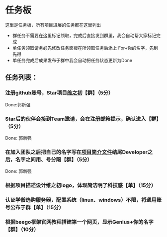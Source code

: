 # 任务板
  这里是任务板，所有项目进展的任务都在这里列出
  
- 群任务不需要在这里标记领取，完成后直接发到群里，我会自动帮大家标记完成
- 单任务领取请务必先修改任务面板在所领取任务后添上 For+你的名字，先到先得
- 单任务完成后成果发布于群中我会自动把任务状态更新为Done

## 任务列表：

### 注册github账号，Star项目[维之初](https://github.com/World-Genius/Singularity)【群】（5分）
  Done:郭新强

### Star后的伙伴会接到Team邀请，会在注册邮箱提示，确认进入【群】（5分）
  Done: 郭新强
### 在加入团队之后把自己的名字写在[项目简介文件](https://github.com/World-Genius/Singularity/blob/master/README.md)结尾Developer之后，名字之间用、号分隔【群】（5分）
  Done: 郭新强
### 根据项目描述设计维之初logo，体现简洁明了科技感【单】（15分）

### 认证学僧选购服务器，配置系统（linux、windows）不限，将通用账号公布于群【单】（15分）

### 根据beego框架官网教程搭建第一个网页，显示Genius+你的名字【群】（10分）
